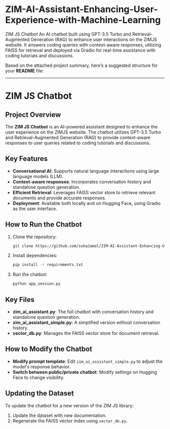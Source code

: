 # ZIM-AI-Assistant-Enhancing-User-Experience-with-Machine-Learning
ZIM JS Chatbot An AI chatbot built using GPT-3.5 Turbo and Retrieval-Augmented Generation (RAG) to enhance user interactions on the ZIMJS website. It answers coding queries with context-aware responses, utilizing FAISS for retrieval and deployed via Gradio for real-time assistance with coding tutorials and discussions.

Based on the attached project summary, here’s a suggested structure for your **README** file:

---

# ZIM JS Chatbot

## Project Overview
The **ZIM JS Chatbot** is an AI-powered assistant designed to enhance the user experience on the ZIMJS website. The chatbot utilizes GPT-3.5 Turbo and Retrieval-Augmented Generation (RAG) to provide context-aware responses to user queries related to coding tutorials and discussions.

## Key Features
- **Conversational AI**: Supports natural language interactions using large language models (LLM).
- **Context-aware responses**: Incorporates conversation history and standalone question generation.
- **Efficient Retrieval**: Leverages FAISS vector store to retrieve relevant documents and provide accurate responses.
- **Deployment**: Available both locally and on Hugging Face, using Gradio as the user interface.

## How to Run the Chatbot
1. Clone the repository:
   ```bash
   git clone https://github.com/suhaJamal/ZIM-AI-Assistant-Enhancing-User-Experience-with-Machine-Learning.git
   ```
2. Install dependencies:
   ```bash
   pip install -r requirements.txt
   ```
3. Run the chatbot:
   ```bash
   python app_session.py
   ```

## Key Files
- **zim_ai_assistant.py**: The full chatbot with conversation history and standalone question generation.
- **zim_ai_assistant_simple.py**: A simplified version without conversation history.
- **vector_db.py**: Manages the FAISS vector store for document retrieval.

## How to Modify the Chatbot
- **Modify prompt template**: Edit `zim_ai_assistant_simple.py` to adjust the model's response behavior.
- **Switch between public/private chatbot**: Modify settings on Hugging Face to change visibility.

## Updating the Dataset
To update the chatbot for a new version of the ZIM JS library:
1. Update the dataset with new documentation.
2. Regenerate the FAISS vector index using `vector_db.py`.

